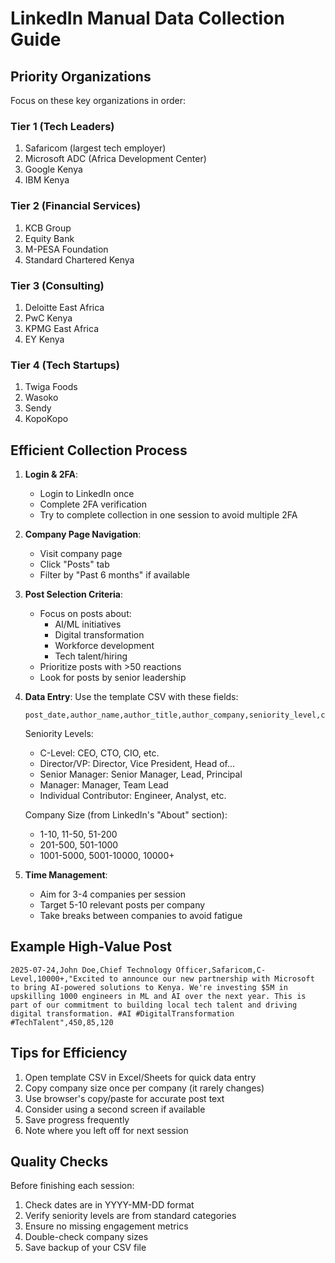# LinkedIn Manual Data Collection Guide

## Priority Organizations
Focus on these key organizations in order:

### Tier 1 (Tech Leaders)
1. Safaricom (largest tech employer)
2. Microsoft ADC (Africa Development Center)
3. Google Kenya
4. IBM Kenya

### Tier 2 (Financial Services)
1. KCB Group
2. Equity Bank
3. M-PESA Foundation
4. Standard Chartered Kenya

### Tier 3 (Consulting)
1. Deloitte East Africa
2. PwC Kenya
3. KPMG East Africa
4. EY Kenya

### Tier 4 (Tech Startups)
1. Twiga Foods
2. Wasoko
3. Sendy
4. KopoKopo

## Efficient Collection Process
1. **Login & 2FA**:
   - Login to LinkedIn once
   - Complete 2FA verification
   - Try to complete collection in one session to avoid multiple 2FA

2. **Company Page Navigation**:
   - Visit company page
   - Click "Posts" tab
   - Filter by "Past 6 months" if available

3. **Post Selection Criteria**:
   - Focus on posts about:
     * AI/ML initiatives
     * Digital transformation
     * Workforce development
     * Tech talent/hiring
   - Prioritize posts with >50 reactions
   - Look for posts by senior leadership

4. **Data Entry**:
   Use the template CSV with these fields:
   ```csv
   post_date,author_name,author_title,author_company,seniority_level,company_size,post_text,likes,comments,shares
   ```

   Seniority Levels:
   - C-Level: CEO, CTO, CIO, etc.
   - Director/VP: Director, Vice President, Head of...
   - Senior Manager: Senior Manager, Lead, Principal
   - Manager: Manager, Team Lead
   - Individual Contributor: Engineer, Analyst, etc.

   Company Size (from LinkedIn's "About" section):
   - 1-10, 11-50, 51-200
   - 201-500, 501-1000
   - 1001-5000, 5001-10000, 10000+

5. **Time Management**:
   - Aim for 3-4 companies per session
   - Target 5-10 relevant posts per company
   - Take breaks between companies to avoid fatigue

## Example High-Value Post
```csv
2025-07-24,John Doe,Chief Technology Officer,Safaricom,C-Level,10000+,"Excited to announce our new partnership with Microsoft to bring AI-powered solutions to Kenya. We're investing $5M in upskilling 1000 engineers in ML and AI over the next year. This is part of our commitment to building local tech talent and driving digital transformation. #AI #DigitalTransformation #TechTalent",450,85,120
```

## Tips for Efficiency
1. Open template CSV in Excel/Sheets for quick data entry
2. Copy company size once per company (it rarely changes)
3. Use browser's copy/paste for accurate post text
4. Consider using a second screen if available
5. Save progress frequently
6. Note where you left off for next session

## Quality Checks
Before finishing each session:
1. Check dates are in YYYY-MM-DD format
2. Verify seniority levels are from standard categories
3. Ensure no missing engagement metrics
4. Double-check company sizes
5. Save backup of your CSV file 